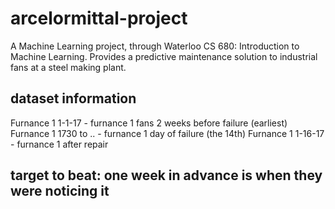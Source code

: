 # arcelormittal-project
A Machine Learning project, through Waterloo CS 680: Introduction to Machine Learning. Provides a predictive maintenance solution to industrial fans at a steel making plant.


## dataset information
Furnance 1 1-1-17 - furnance 1 fans 2 weeks before failure (earliest)
Furnance 1 1730 to .. - furnance 1 day of failure (the 14th)
Furnance 1 1-16-17 - furnance 1 after repair

## target to beat: one week in advance is when they were noticing it